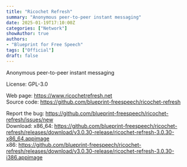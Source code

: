 ```yaml
---
title: "Ricochet Refresh"
summary: "Anonymous peer-to-peer instant messaging"
date: 2025-01-19T17:10:00Z
categories: ["Network"]
showAuthor: true
authors:
- "Blueprint for Free Speech"
tags: ["Official"]
draft: false
---
```


Anonymous peer-to-peer instant messaging

License: GPL-3.0

Web page: <https://www.ricochetrefresh.net>  
Source code: <https://github.com/blueprint-freespeech/ricochet-refresh>

Report the bug: <https://github.com/blueprint-freespeech/ricochet-refresh/issues/new>  
Download:   x86_64: <https://github.com/blueprint-freespeech/ricochet-refresh/releases/download/v3.0.30-release/ricochet-refresh-3.0.30-x86_64.appimage>  
            x86: <https://github.com/blueprint-freespeech/ricochet-refresh/releases/download/v3.0.30-release/ricochet-refresh-3.0.30-i386.appimage>
